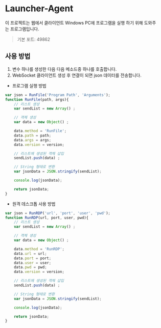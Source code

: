 # Launcher-Agent

이 프로젝트는 웹에서 클라이언트 Windows PC에 프로그램을 실행 하기 위해 도와주는 프로그램입니다.  
> 기본 포트: 49862
  
## 사용 방법
1. 변수 하나를 생성한 다음 다음 메소드중 하나를 호출합니다.  
2. WebSocket 클라이언트 생성 후 연결이 되면 json 데이터를 전송합니다.

- 프로그램 실행 방법
``` javascript
var json = RunFile('Program Path', 'Arguments');
function RunFile(path, args){
    // 리스트 생성
    var sendList = new Array() ;

    // 객체 생성
    var data = new Object() ;

    data.method = 'RunFile';
    data.path = path;
    data.args = args;
    data.version = version;

    // 리스트에 생성된 객체 삽입
    sendList.push(data) ;

    // String 형태로 변환
    var jsonData = JSON.stringify(sendList);

    console.log(jsonData);

    return jsonData;
}
```
- 원격 데스크톱 사용 방법
```javascript
var json = RunRDP('url', 'port', 'user', 'pwd');
function RunRDP(url, port, user, pwd){
    // 리스트 생성
    var sendList = new Array() ;

    // 객체 생성
    var data = new Object() ;

    data.method = 'RunRDP';
    data.url = url;
    data.port = port;
    data.user = user;
    data.pwd = pwd;
    data.version = version;

    // 리스트에 생성된 객체 삽입
    sendList.push(data) ;

    // String 형태로 변환
    var jsonData = JSON.stringify(sendList);

    console.log(jsonData);

    return jsonData;
}
```
